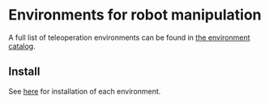 # Environments for robot manipulation

A full list of teleoperation environments can be found in [the environment catalog](../../doc/environment_catalog.md).

## Install
See [here](../../doc/install.md#Installation-of-each-environment) for installation of each environment.
